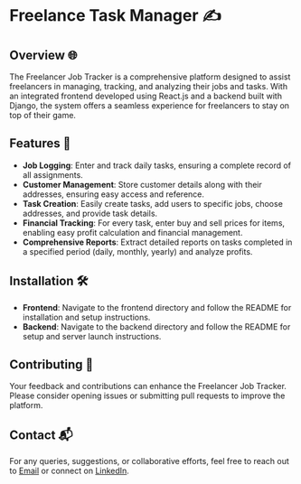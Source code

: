 # Freelance Task Manager ✍️

## Overview 🌐
The Freelancer Job Tracker is a comprehensive platform designed to assist freelancers in managing, tracking, and analyzing their jobs and tasks. With an integrated frontend developed using React.js and a backend built with Django, the system offers a seamless experience for freelancers to stay on top of their game.

## Features 🚀
- **Job Logging**: Enter and track daily tasks, ensuring a complete record of all assignments.
- **Customer Management**: Store customer details along with their addresses, ensuring easy access and reference.
- **Task Creation**: Easily create tasks, add users to specific jobs, choose addresses, and provide task details.
- **Financial Tracking**: For every task, enter buy and sell prices for items, enabling easy profit calculation and financial management.
- **Comprehensive Reports**: Extract detailed reports on tasks completed in a specified period (daily, monthly, yearly) and analyze profits.

## Installation 🛠️
- **Frontend**: Navigate to the frontend directory and follow the README for installation and setup instructions.
- **Backend**: Navigate to the backend directory and follow the README for setup and server launch instructions.

## Contributing 🤝
Your feedback and contributions can enhance the Freelancer Job Tracker. Please consider opening issues or submitting pull requests to improve the platform.

## Contact 📬
For any queries, suggestions, or collaborative efforts, feel free to reach out to [Email](mailto:matterahmed36@gmail.com) or connect on [LinkedIn](https://www.linkedin.com/in/ahmedmatter23/).
